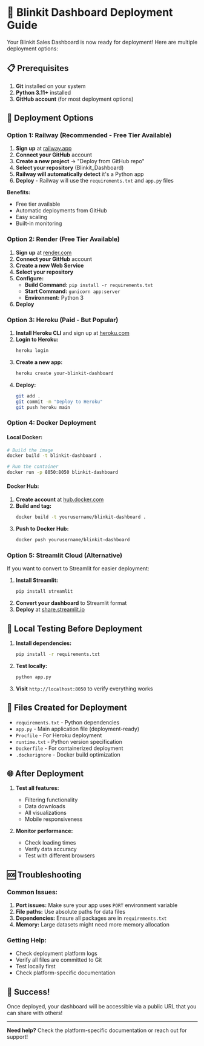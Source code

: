 # 🚀 Blinkit Dashboard Deployment Guide

Your Blinkit Sales Dashboard is now ready for deployment! Here are multiple deployment options:

## 📋 Prerequisites

1. **Git** installed on your system
2. **Python 3.11+** installed
3. **GitHub account** (for most deployment options)

## 🎯 Deployment Options

### Option 1: Railway (Recommended - Free Tier Available)

1. **Sign up** at [railway.app](https://railway.app)
2. **Connect your GitHub** account
3. **Create a new project** → "Deploy from GitHub repo"
4. **Select your repository** (Blinkit_Dashboard)
5. **Railway will automatically detect** it's a Python app
6. **Deploy** - Railway will use the `requirements.txt` and `app.py` files

**Benefits:**
- Free tier available
- Automatic deployments from GitHub
- Easy scaling
- Built-in monitoring

### Option 2: Render (Free Tier Available)

1. **Sign up** at [render.com](https://render.com)
2. **Connect your GitHub** account
3. **Create a new Web Service**
4. **Select your repository**
5. **Configure:**
   - **Build Command:** `pip install -r requirements.txt`
   - **Start Command:** `gunicorn app:server`
   - **Environment:** Python 3
6. **Deploy**

### Option 3: Heroku (Paid - But Popular)

1. **Install Heroku CLI** and sign up at [heroku.com](https://heroku.com)
2. **Login to Heroku:**
   ```bash
   heroku login
   ```
3. **Create a new app:**
   ```bash
   heroku create your-blinkit-dashboard
   ```
4. **Deploy:**
   ```bash
   git add .
   git commit -m "Deploy to Heroku"
   git push heroku main
   ```

### Option 4: Docker Deployment

#### Local Docker:
```bash
# Build the image
docker build -t blinkit-dashboard .

# Run the container
docker run -p 8050:8050 blinkit-dashboard
```

#### Docker Hub:
1. **Create account** at [hub.docker.com](https://hub.docker.com)
2. **Build and tag:**
   ```bash
   docker build -t yourusername/blinkit-dashboard .
   ```
3. **Push to Docker Hub:**
   ```bash
   docker push yourusername/blinkit-dashboard
   ```

### Option 5: Streamlit Cloud (Alternative)

If you want to convert to Streamlit for easier deployment:

1. **Install Streamlit:**
   ```bash
   pip install streamlit
   ```
2. **Convert your dashboard** to Streamlit format
3. **Deploy** at [share.streamlit.io](https://share.streamlit.io)

## 🔧 Local Testing Before Deployment

1. **Install dependencies:**
   ```bash
   pip install -r requirements.txt
   ```

2. **Test locally:**
   ```bash
   python app.py
   ```

3. **Visit** `http://localhost:8050` to verify everything works

## 📁 Files Created for Deployment

- `requirements.txt` - Python dependencies
- `app.py` - Main application file (deployment-ready)
- `Procfile` - For Heroku deployment
- `runtime.txt` - Python version specification
- `Dockerfile` - For containerized deployment
- `.dockerignore` - Docker build optimization

## 🌐 After Deployment

1. **Test all features:**
   - Filtering functionality
   - Data downloads
   - All visualizations
   - Mobile responsiveness

2. **Monitor performance:**
   - Check loading times
   - Verify data accuracy
   - Test with different browsers

## 🆘 Troubleshooting

### Common Issues:

1. **Port issues:** Make sure your app uses `PORT` environment variable
2. **File paths:** Use absolute paths for data files
3. **Dependencies:** Ensure all packages are in `requirements.txt`
4. **Memory:** Large datasets might need more memory allocation

### Getting Help:

- Check deployment platform logs
- Verify all files are committed to Git
- Test locally first
- Check platform-specific documentation

## 🎉 Success!

Once deployed, your dashboard will be accessible via a public URL that you can share with others!

---

**Need help?** Check the platform-specific documentation or reach out for support! 
